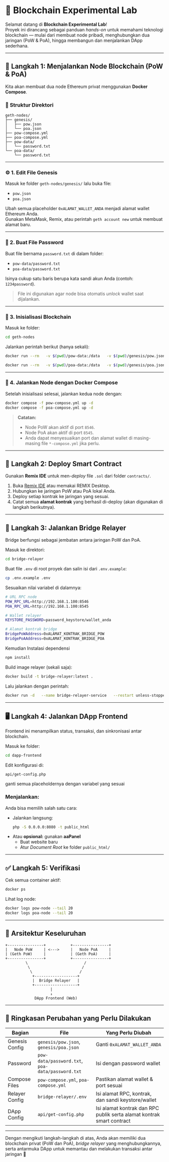 # 🧪 Blockchain Experimental Lab

Selamat datang di **Blockchain Experimental Lab**!  
Proyek ini dirancang sebagai panduan *hands-on* untuk memahami teknologi blockchain — mulai dari membuat node pribadi, menghubungkan dua jaringan (PoW & PoA), hingga membangun dan menjalankan DApp sederhana.

---

## 🚀 Langkah 1: Menjalankan Node Blockchain (PoW & PoA)

Kita akan membuat dua node Ethereum privat menggunakan **Docker Compose**.

### 📂 Struktur Direktori
```
geth-nodes/
├── genesis/
│   ├── pow.json
│   └── poa.json
├── pow-compose.yml
├── poa-compose.yml
├── pow-data/
│   └── password.txt
└── poa-data/
    └── password.txt
```

---

### ⚙️ 1. Edit File Genesis

Masuk ke folder `geth-nodes/genesis/` lalu buka file:

- `pow.json`
- `poa.json`

Ubah semua placeholder `0xALAMAT_WALLET_ANDA` menjadi alamat wallet Ethereum Anda.  
Gunakan MetaMask, Remix, atau perintah `geth account new` untuk membuat alamat baru.

---

### 🔑 2. Buat File Password

Buat file bernama `password.txt` di dalam folder:
- `pow-data/password.txt`
- `poa-data/password.txt`

Isinya cukup satu baris berupa kata sandi akun Anda (contoh: `1234password`).

> File ini digunakan agar node bisa otomatis *unlock* wallet saat dijalankan.

---

### 🧱 3. Inisialisasi Blockchain

Masuk ke folder:
```bash
cd geth-nodes
```

Jalankan perintah berikut (hanya sekali):
```bash
docker run --rm   -v $(pwd)/pow-data:/data   -v $(pwd)/genesis/pow.json:/genesis.json   ethereum/client-go:stable --datadir /data init /genesis.json

docker run --rm   -v $(pwd)/poa-data:/data   -v $(pwd)/genesis/poa.json:/genesis.json   ethereum/client-go:stable --datadir /data init /genesis.json
```

---

### 🧩 4. Jalankan Node dengan Docker Compose

Setelah inisialisasi selesai, jalankan kedua node dengan:

```bash
docker compose -f pow-compose.yml up -d
docker compose -f poa-compose.yml up -d
```

> **Catatan:**  
> - Node PoW akan aktif di port `8546`.  
> - Node PoA akan aktif di port `8545`.  
> - Anda dapat menyesuaikan port dan alamat wallet di masing-masing file `*-compose.yml` jika perlu.

---

## 📜 Langkah 2: Deploy Smart Contract

Gunakan **Remix IDE** untuk men-*deploy* file `.sol` dari folder `contracts/`.

1. Buka [Remix IDE](https://remix.ethereum.org) atau memakai REMIX Desktop.
2. Hubungkan ke jaringan PoW atau PoA lokal Anda.
3. Deploy setiap kontrak ke jaringan yang sesuai.
4. Catat semua **alamat kontrak** yang berhasil di-deploy (akan digunakan di langkah berikutnya).

---

## 🤖 Langkah 3: Jalankan Bridge Relayer

Bridge berfungsi sebagai jembatan antara jaringan PoW dan PoA.

Masuk ke direktori:
```bash
cd bridge-relayer
```

Buat file `.env` di root proyek dan salin isi dari `.env.example`:
   ```bash
   cp .env.example .env
   ```

Sesuaikan nilai variabel di dalamnya:
   ```bash
   # URL RPC node
   POW_RPC_URL=http://192.168.1.100:8546
   POA_RPC_URL=http://192.168.1.100:8545

   # Wallet relayer
   KEYSTORE_PASSWORD=password_keystore/wallet_anda

   # Alamat kontrak bridge
   BridgePoWAddress=0xALAMAT_KONTRAK_BRIDGE_POW
   BridgePoAAddress=0xALAMAT_KONTRAK_BRIDGE_POA
   ```

Kemudian Instalasi dependensi
```bash
npm install
```

Build image relayer (sekali saja):
```bash
docker build -t bridge-relayer:latest .
```

Lalu jalankan dengan perintah:
```bash
docker run -d   --name bridge-relayer-service   --restart unless-stopped   --env-file .env   bridge-relayer:latest
```

---

## 🖥️ Langkah 4: Jalankan DApp Frontend

Frontend ini menampilkan status, transaksi, dan sinkronisasi antar blockchain.

Masuk ke folder:
```bash
cd dapp-frontend
```

Edit konfigurasi di:
```
api/get-config.php
```

ganti semua placeholdernya dengan variabel yang sesuai

### Menjalankan:
Anda bisa memilih salah satu cara:
- Jalankan langsung:  
  ```bash
  php -S 0.0.0.0:8080 -t public_html
  ```
- Atau **opsional:** gunakan **aaPanel**  
  - Buat website baru  
  - Atur *Document Root* ke folder `public_html/`

---

## ✅ Langkah 5: Verifikasi

Cek semua container aktif:
```bash
docker ps
```

Lihat log node:
```bash
docker logs pow-node --tail 20
docker logs poa-node --tail 20
```

---

## 🧠 Arsitektur Keseluruhan

```
+----------------+           +----------------+
|   Node PoW     | <--->     |   Node PoA     |
| (Geth PoW)     |           | (Geth PoA)     |
+----------------+           +----------------+
         \                         /
          \                       /
           \                     /
            +-------------------+
            |  Bridge Relayer   |
            +-------------------+
                    |
                    ↓
             DApp Frontend (Web)
```

---

## 🧩 Ringkasan Perubahan yang Perlu Dilakukan
| Bagian | File | Yang Perlu Diubah |
|--------|-------|------------------|
| Genesis Config | `genesis/pow.json`, `genesis/poa.json` | Ganti `0xALAMAT_WALLET_ANDA` |
| Password | `pow-data/password.txt`, `poa-data/password.txt` | Isi dengan password wallet |
| Compose Files | `pow-compose.yml`, `poa-compose.yml` | Pastikan alamat wallet & port sesuai |
| Relayer Config | `bridge-relayer/.env` | Isi alamat RPC, kontrak, dan sandi keystore/wallet |
| DApp Config | `api/get-config.php` | Isi alamat kontrak dan RPC publik serta alamat kontrak smart contract |

---

Dengan mengikuti langkah-langkah di atas, Anda akan memiliki dua blockchain privat (PoW dan PoA), *bridge relayer* yang menghubungkannya, serta antarmuka DApp untuk memantau dan melakukan transaksi antar jaringan 🚀
